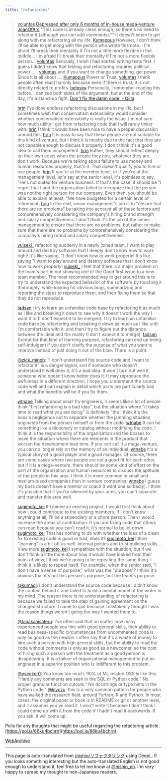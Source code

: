 ```yaml
---
title: "refactoring"
---
```


> [voluntas](https://twitter.com/voluntas/status/1659893123085144064) [Depressed after only 6 months of in-house mega-venture JoanOfArc](https://note.com/joan_of_arc/n/ned510ca913c7)
> "This code is already clean enough, so there's no need to refactor it (although you can add comments)."" It doesn't seem to get along with me refactoring all my life.
> [Kumappus](https://twitter.com/Kumappus/status/1659902866847576064) However, I don't think I'll be able to get along with the person who wrote this note... I'm afraid I'll break their mentality if I'm not a little more flexible in the middle... I'm afraid I'll break their mentality if I'm not a more flexible person...
> [voluntas](https://twitter.com/voluntas/status/1659903527744057344) Seriously, I wish I had started writing tests first. I guess I didn't know that testing and refactoring requires political power ... .
> [voluntas](https://twitter.com/voluntas/status/1659903656941195264) and if you want to change something, get power. Since it is all about ....
> [Kumappus](https://twitter.com/Kumappus/status/1659904458321690626) Power or Trust.
> [voluntas](https://twitter.com/voluntas/status/1659904805282918401) I think people often react harshly because even if there is trust, it is not directly related to profits.
> [belpstw](https://twitter.com/belpstw/status/1659929434638659586) Personally, I remember reading this before.
>  I can see both sides of the argument, but at the end of the day, it's a stand-up fight.
> [Don't fix the damn code. - Qiita](https://qiita.com/kotauchisunsun/items/d03c1e6936ffb250e4a1)

> [hrjn](https://twitter.com/hrjn/status/1660051612877086720) I've done endless refactoring discussions in my life, but I sometimes wish that conservatism extensibility would consider whether conservatism extensibility is really the issue.
>  I'm not sure how much utility I get from refactoring code that I will rarely tinker with.
> [hrjn](https://twitter.com/hrjn/status/1660067147861884928) I think it would have been nice to have a proper discussion around this.
> [hrjn](https://twitter.com/hrjn/status/1660077180683186177) It is easy to say that these people are not suitable for this kind of venture, but I think it is mostly due to the fact that they are not capable enough to discuss it properly. I don't think it's a good idea to call them incompetent.
> [hrjn](https://twitter.com/hrjn/status/1660077295770673152) Rather, they should reflect deeply on their own costs when the people they hire, whatever they are, don't work.
>  Because we're talking about failure to use money and human resources properly, that's it. That doesn't qualify you to hire or use people.
> [hrjn](https://twitter.com/hrjn/status/1660079869232041986) If you're at the member level, or if you're at the management level, let's say at the senior level, it's pointless to say, "He's not suited for venture business.
>  If that's the case, it should be "I regret that I and the organization failed to recognize that the person was not the right person for our company. Even then, you should be able to explain at least, "We have budgeted for a certain level of retirement.
> [hrjn](https://twitter.com/hrjn/status/1660080427791699969) In the end, senior management's job is to "ensure that there are no problems" by taking into account all of these factors and comprehensively considering the company's hiring brand strength and salary competitiveness. I don't think it's the job of the senior management to ensure that there are no problems, but rather to make sure that there are no problems by comprehensively considering the company's hiring brand and salary competitiveness.

> [yuiseki_](https://twitter.com/yuiseki_/status/1660050286080299009) refactoring suddenly in a newly joined team, I want to play around and destroy software that I deeply don't know how to work right! It's like saying, "I don't know how to work properly! It's like saying "I want to play around and destroy software that I don't know how to work properly!
> [yuiseki_](https://twitter.com/yuiseki_/status/1660061374402428928) I feel that there is a major problem on the team's part in not showing one of the Good first issue to a new team member. The most recommended way to get around this is to try to understand the expected behavior of the software by touching it thoroughly, while looking for obvious bugs, summarizing and reporting the steps to reproduce them, and then fixing them so that they do not reproduce.

> [tadsan](https://twitter.com/tadsan/status/1660058476868173825) I try to learn an unfamiliar code base by refactoring it as much as I like and breaking it down to see why it doesn't work the way I want it to (I don't expect it to be merged). I try to learn an unfamiliar code base by refactoring and breaking it down as much as I like until I'm comfortable with it, and then I try to figure out the distance between the ideal and the reality (I don't expect it to merge).
> [tadsan](https://twitter.com/tadsan/status/1660058478357123072) Except for that kind of learning purpose, refactoring can end up being self-indulgent if you don't clarify the purpose of what you want to improve instead of just doing it out of the blue. There is a point.

> [@zick_minoh](https://twitter.com/zick_minoh/status/1660028340986859520?s=20): "I don't understand the source code and I want to refactor it" is a danger signal, and if someone who doesn't understand it well does it, it's a bad idea. It won't turn out well if someone who doesn't know better does it. It may reproduce the awfulness in a different direction. I hope you understand the source code well and can explain in detail which parts are particularly bad and what the benefits will be if you fix them.

> [wtnabe](https://twitter.com/wtnabe/status/1660073125269356545) Talking about small fry engineers, it seems like a lot of people think "first refactoring is a bad idea", but the situation where "it takes time to read what you are doing" is definitely "the I think it's the boss's negligence not to separate whether the jamming situation originates from the person himself or from the code.
> [wtnabe](https://twitter.com/wtnabe/status/1660073920907845634) It can be something like a dictionary or catalog without modifying the code. I think it is the responsibility of the organization and the bosses to leave the situation where there are elements in the product that worsen the development lead time. If you can call it a mega-venture, you can no longer rely on the memory of an individual.
> [wtnabe](https://twitter.com/wtnabe/status/1660075134663921665) It's a typical story of a good player and a good manager. Of course, there are some cases where two people are not a good fit for each other, but if it is a mega-venture, there should be some kind of effort on the part of the organization and human resources to discuss the aptitude of the people in this area. I think it is more common in small and medium-sized companies than in venture companies.
> [wtnabe](https://twitter.com/wtnabe/status/1660075921494376448) I guess my boss doesn't have a mentor or coach (I want one so badly). I think it's possible that if you're silenced by your arms, you can't separate and transfer this area well.

> [sugimoto_kei](https://twitter.com/sugimoto_kei/status/1660106620330975232) If I joined an existing project, I would first think about how I could contribute to the existing members. If I don't know anything at all, I'll be a stipendiary or a chore person. Then I would increase the areas of contribution. If you are fixing code that others can read because you can't read it, it's normal to be let down.
> [sugimoto_kei](https://twitter.com/sugimoto_kei/status/1660106993749889024) That has nothing to do with whether the idea of a clean fix to existing code is good or bad, does it?
> [sugimoto_kei](https://twitter.com/sugimoto_kei/status/1660115649107222529) I think "learning" is a bit off as well. Internal politics and trust building skills... View more
> [sugimoto_kei](https://twitter.com/sugimoto_kei/status/1660122055298404352) I sympathize with the situation, but if we don't think a little more about how it would have looked from their point of view, I think we're going to be repeating the same thing. I think it is likely to repeat itself.
>  For example, when the senior said, "I don't have a sense of purpose," what was the "purpose"? I think it's obvious that it's not this person's purpose, but the team's purpose.

> [@kumagi](https://twitter.com/kumagi/status/1660144098207215616?s=20): I don't understand the source code because I didn't know the context behind it and failed to build a mental model of the writer in my mind.
> The reason there is no understanding of refactoring is because we failed to take the step of gaining agreement on the changed structure.
> I came to quit because I mistakenly thought I was the reason things weren't going the way I wanted them to.

> [@tanakahisateru](https://twitter.com/tanakahisateru/status/1659947634843582464?s=20): I've often said that no matter how many experienced people you hire with good general skills, their ability to read business-specific circumstances from uncommented code is only as good as the newbie. I often say that it's a waste of money to hire such a person with high general skills, but the ability to read the code without comments is only as good as a newcomer, so the cost of hiring such a person with the treatment as a good person is disappearing. It is a failure of organizational management to put an engineer in a superior position who is indifferent to this problem.

> [@yseeker0](https://twitter.com/yseeker0/status/1659740721073770496?s=20): You know too much, 90% of ML related OSS is like this.
> "Hardly any comments are seen in the SQL or Python code." No proper granular function cutouts." No docstrings or type hints in the Python code."
> [@kiyuzu](https://twitter.com/kiyuzu/status/1660024834896855040?s=20): this is a very common pattern for people who have walked the research field, around Fortran, R and Python.
> In most cases, the original paper or book is in README or git or another level, and it assumes you've read it.
> I won't write it because I don't think I could come up with it from the code if I hadn't read it backwards.
> If you ask, it will come up.

Polis for any thoughts that might be useful regarding the refactoring article.
[https://pol.is/86ku4bchrn](https://pol.is/86ku4bchrn)

[WebArchive](https://web.archive.org/web/20230000000000*/https://note.com/joan_of_arc/n/ned510ca913c7)

---
This page is auto-translated from [/nishio/リファクタリング](https://scrapbox.io/nishio/リファクタリング) using DeepL. If you looks something interesting but the auto-translated English is not good enough to understand it, feel free to let me know at [@nishio_en](https://twitter.com/nishio_en). I'm very happy to spread my thought to non-Japanese readers.